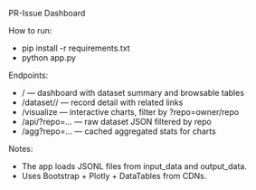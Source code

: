 PR-Issue Dashboard

How to run:
- pip install -r requirements.txt
- python app.py

Endpoints:
- / — dashboard with dataset summary and browsable tables
- /dataset/<dataset>/<id> — record detail with related links
- /visualize — interactive charts, filter by ?repo=owner/repo
- /api/<dataset>?repo=... — raw dataset JSON filtered by repo
- /agg?repo=... — cached aggregated stats for charts

Notes:
- The app loads JSONL files from input_data and output_data.
- Uses Bootstrap + Plotly + DataTables from CDNs.
